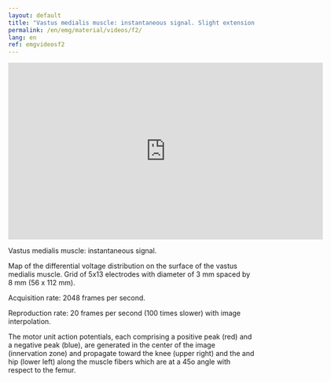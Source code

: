 ```yaml
---
layout: default
title: "Vastus medialis muscle: instantaneous signal. Slight extension of the leg."
permalink: /en/emg/material/videos/f2/
lang: en
ref: emgvideosf2
---
```


<iframe width="640" height="360" src="https://www.youtube-nocookie.com/embed/K1DDA5LbZus?si=v8zUTVa3Idp7l-ZM" title="YouTube video player" frameborder="0" allow="accelerometer; autoplay; clipboard-write; encrypted-media; gyroscope; picture-in-picture; web-share" allowfullscreen></iframe>

Vastus medialis muscle: instantaneous signal.

Map of the differential voltage distribution on the surface of the vastus medialis muscle. Grid of 5x13 electrodes with diameter of 3 mm spaced by 8 mm (56 x 112 mm).

Acquisition rate: 2048 frames per second.

Reproduction rate: 20 frames per second (100 times slower) with image interpolation.

The motor unit action potentials, each comprising a positive peak (red) and a negative peak (blue), are generated in the center of the image (innervation zone) and propagate toward the knee (upper right) and the and hip (lower left) along the muscle fibers which are at a 45o angle with respect to the femur.